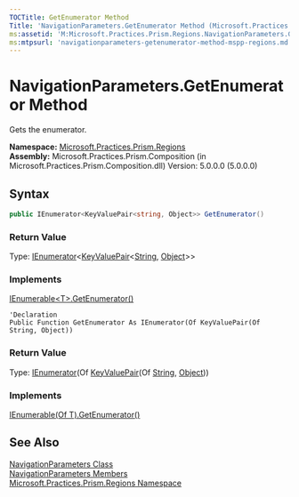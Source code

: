 ```yaml
---
TOCTitle: GetEnumerator Method
Title: 'NavigationParameters.GetEnumerator Method (Microsoft.Practices.Prism.Regions)'
ms:assetid: 'M:Microsoft.Practices.Prism.Regions.NavigationParameters.GetEnumerator'
ms:mtpsurl: 'navigationparameters-getenumerator-method-mspp-regions.md'
---
```


# NavigationParameters.GetEnumerator Method

Gets the enumerator.

**Namespace:** [Microsoft.Practices.Prism.Regions](/patterns-practices/reference/mspp-regions-namespace)<br/>
**Assembly:** Microsoft.Practices.Prism.Composition (in Microsoft.Practices.Prism.Composition.dll) Version: 5.0.0.0 (5.0.0.0)

## Syntax

```C#
public IEnumerator<KeyValuePair<string, Object>> GetEnumerator()
```
### Return Value

Type: [IEnumerator](http://msdn.microsoft.com/en-us/library/78dfe2yb)&lt;[KeyValuePair](http://msdn.microsoft.com/en-us/library/5tbh8a42)&lt;[String](http://msdn.microsoft.com/en-us/library/s1wwdcbf), [Object](http://msdn.microsoft.com/en-us/library/e5kfa45b)&gt;&gt;
### Implements

[IEnumerable&lt;T&gt;.GetEnumerator()](http://msdn.microsoft.com/en-us/library/s793z9y2)
```VB
'Declaration
Public Function GetEnumerator As IEnumerator(Of KeyValuePair(Of String, Object))
```

### Return Value

Type: [IEnumerator](http://msdn.microsoft.com/en-us/library/78dfe2yb)(Of [KeyValuePair](http://msdn.microsoft.com/en-us/library/5tbh8a42)(Of [String](http://msdn.microsoft.com/en-us/library/s1wwdcbf), [Object](http://msdn.microsoft.com/en-us/library/e5kfa45b)))
### Implements

[IEnumerable(Of T).GetEnumerator()](http://msdn.microsoft.com/en-us/library/s793z9y2)

## See Also

[NavigationParameters Class](/patterns-practices/reference/navigationparameters-class-mspp-regions)<br/>
[NavigationParameters Members](/patterns-practices/reference/navigationparameters-members-mspp-regions)<br/>
[Microsoft.Practices.Prism.Regions Namespace](/patterns-practices/reference/mspp-regions-namespace)<br/>